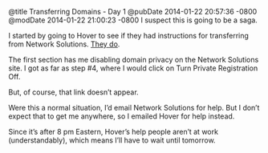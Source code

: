 @title Transferring Domains - Day 1
@pubDate 2014-01-22 20:57:36 -0800
@modDate 2014-01-22 21:00:23 -0800
I suspect this is going to be a saga.

I started by going to Hover to see if they had instructions for transferring from Network Solutions. [They do](https://help.hover.com/entries/21240798-how-to-transfer-a-domain-from-network-solutions).

The first section has me disabling domain privacy on the Network Solutions site. I got as far as step #4, where I would click on Turn Private Registration Off.

But, of course, that link doesn’t appear.

Were this a normal situation, I’d email Network Solutions for help. But I don’t expect that to get me anywhere, so I emailed Hover for help instead.

Since it’s after 8 pm Eastern, Hover’s help people aren’t at work (understandably), which means I’ll have to wait until tomorrow.
